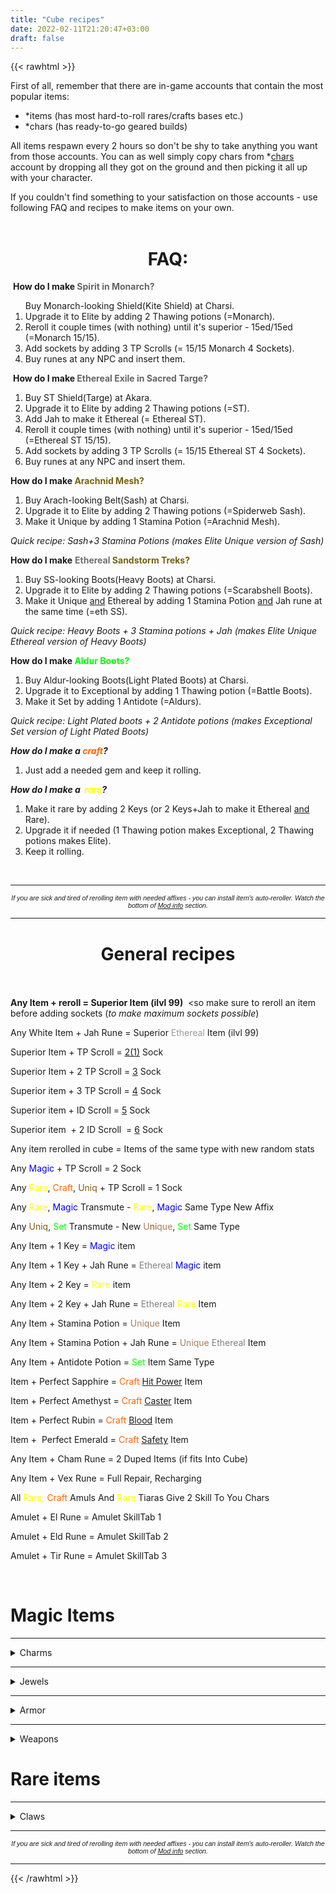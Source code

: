 ```yaml
---
title: "Cube recipes"
date: 2022-02-11T21:20:47+03:00
draft: false
---
```

{{< rawhtml >}}
  <p class="speshal-fancy-custom">

<p style="text-align: left;">First of all, remember that there are in-game accounts that contain the most popular items:</p>
<ul>
<li style="text-align: left;">*items (has most hard-to-roll rares/crafts bases etc.)</li>
<li style="text-align: left;">*chars (has ready-to-go geared builds)</li>
</ul>
<p>All items respawn every 2 hours so don't be shy to take anything you want from those accounts. You can as well simply&nbsp;copy chars from *<span style="text-decoration: underline;">chars</span> account by dropping all they got on the ground and then picking it all up with your character.</span></p>
<p>If you couldn't find something to your satisfaction on those accounts - use following FAQ and recipes to make items on your own.<br><br></span></p>
<h1 style="text-align: center;">FAQ:</span></h1>
<p>&nbsp;<strong>How do I make<span style="color: #666565;"> Spirit in Monarch?</span><br></strong></span></p>
<ol style="text-align: left;">
Buy Monarch-looking Shield(Kite Shield) at Charsi.</span>
<li>Upgrade it to Elite by adding 2 Thawing potions (=Monarch).</span></li>
<li>Reroll it couple times (with nothing) until it's superior - 15ed/15ed (=Monarch 15/15).</span></li>
<li>Add&nbsp;sockets by adding 3 TP Scrolls (= 15/15 Monarch 4 Sockets).</span></li>
<li>Buy runes at any NPC and insert them.</span></li>
</ol>
<p>&nbsp;<strong>How do I make<span style="color: #666565;">&nbsp;Ethereal Exile in Sacred Targe?</span><br></strong></span></p>
<ol style="text-align: left;">
<li>Buy ST&nbsp;Shield(Targe) at Akara.</span></li>
<li>Upgrade it to Elite by adding 2 Thawing potions (=ST).</span></li>
<li>Add Jah to make it Ethereal (= Ethereal ST).</span></li>
<li>Reroll it couple times (with nothing) until it's superior - 15ed/15ed (=Ethereal ST 15/15).</span></li>
<li>Add&nbsp;sockets by adding 3 TP Scrolls (= 15/15 Ethereal ST&nbsp;4 Sockets).</span></li>
<li>Buy runes at any NPC and insert them.</span></li>
</ol>
<p style="text-align: left;"><strong>How do I make</strong><span style="color: #78610e;"><strong> Arachnid Mesh?</strong></span></span></p>
<ol style="text-align: left;">
<li>Buy Arach-looking&nbsp;Belt(Sash) at Charsi.</span></li>
<li>Upgrade it to Elite by adding 2 Thawing potions (=Spiderweb Sash).</span></li>
<li>Make it Unique by adding 1 Stamina Potion (=Arachnid Mesh).</span></li>
</ol>
<p style="text-align: left;"><em>Quick&nbsp;recipe:&nbsp;Sash+3 Stamina Potions (makes Elite Unique version of Sash)</em></span></p>
<p style="text-align: left;"><strong>How do I make</strong> <span style="color: #78610e;"><strong><span style="color: #707070;">Ethereal</span> Sandstorm Treks?</strong></span></span></p>
<ol style="text-align: left;">
<li>Buy SS-looking Boots(Heavy Boots) at Charsi.</span></li>
<li>Upgrade it to Elite by adding 2 Thawing potions (=Scarabshell Boots).</span></li>
<li>Make it Unique <span style="text-decoration: underline;">and</span> Ethereal by adding 1 Stamina Potion <u>and</u> Jah rune at the same time (=eth SS).</span></li>
</ol>
<p style="text-align: left;"><em>Quick&nbsp;recipe: Heavy Boots + 3 Stamina potions + Jah (makes&nbsp;Elite Unique Ethereal version of&nbsp;Heavy Boots)</em></span></p>
<p style="text-align: left;"><strong>How do I make</strong><span style="color: #00ff00;"><strong> Aldur Boots?</strong></span></span></p>
<ol style="text-align: left;">
<li>Buy Aldur-looking Boots(Light Plated Boots) at Charsi.</span></li>
<li>Upgrade it to Exceptional&nbsp;by adding 1&nbsp;Thawing potion (=Battle Boots).</span></li>
<li>Make it Set by adding 1 Antidote (=Aldurs).</span></li>
</ol>
<p style="text-align: left;"><em>Quick&nbsp;recipe:&nbsp;Light Plated boots + 2 Antidote potions (makes Exceptional Set version of Light Plated Boots)</em></span></p>
<p style="text-align: left;"><em><strong>How do I make a&nbsp;<span style="color: #ff6600;">craft</span>?</strong></em></span></p>
<ol>
<li style="text-align: left;">Just add a needed gem and keep it rolling.</span></li>
</ol>
<p><em><strong>How do I make a&nbsp;&nbsp;<span style="color: #ffff00;">rare</span>?</strong></em></span></p>
<ol>
<li style="text-align: left;">Make it rare by adding 2 Keys (or 2 Keys+Jah to make it Ethereal <span style="text-decoration: underline;">and</span> Rare).</span></li>
<li style="text-align: left;">Upgrade it if needed (1&nbsp;Thawing potion makes Exceptional, 2 Thawing potions makes Elite).</span></li>
<li style="text-align: left;">Keep it rolling.</span></li>
</ol>
<p>&nbsp;</span></p>
<hr>
<p style="text-align: center;"><span style="font-family: arial, helvetica, sans-serif; font-size: 8pt;"><em>If you are sick and tired of rerolling item with needed affixes - you can install item's auto-reroller. Watch the bottom of&nbsp;<a href="http://asgardpvp.com/mod-info" rel="alternate">Mod info</a>&nbsp;section.</em></span></p>
<hr>
<h1 style="text-align: center;"> General recipes<br><br></span></h1>
<p><strong>Any Item +&nbsp;reroll = Superior Item (ilvl 99)</strong>&nbsp; &lt;so make sure to reroll an item before adding sockets (<em>to make maximum sockets possible</em>)</span></p>
<p>Any White Item + Jah Rune = Superior <span style="color: #999999;">Ethereal</span> Item (ilvl 99)</span></p>
<p>Superior Item + TP Scroll = <span style="text-decoration: underline;">2(1)</span> Sock</span></p>
<p>Superior Item + 2 TP Scroll =&nbsp;<span style="text-decoration: underline;">3</span> Sock</span></p>
<p>Superior item + 3 TP Scroll = <span style="text-decoration: underline;">4</span> Sock</span></p>
<p>Superior item + ID Scroll = <span style="text-decoration: underline;">5</span> Sock&nbsp;</span></p>
<p>Superior item &nbsp;+ 2 ID Scroll&nbsp; = <span style="text-decoration: underline;">6</span> Sock</span></p>
<p>Any item rerolled in cube = Items of the same type with new random stats</span></p>
<p>Any <span style="color: #0000ff;">Magic</span> + TP Scroll = 2 Sock</span></p>
<p>Any <span style="color: #ffff00;">Rare</span>, <span style="color: #ff6600;">Craft</span>, <span style="color: #855b13;">Uniq</span> + TP Scroll = 1 Sock</span></p>
<p>Any <span style="color: #ffff00;">Rare</span>, <span style="color: #0000ff;">Magic</span> Transmute - <span style="color: #ffff00;">Rare</span>, <span style="color: #0000ff;">Magic</span> Same Type New Affix</span></p>
<p>Any <span style="color: #855b13;">Uniq</span>, <span style="color: #00ff00;">Set</span> Transmute - New <span style="color: #ab7c5c;">U<span style="color: #855b13;">ni</span>que</span>, <span style="color: #00ff00;">Set</span> Same Type</span></p>
<p>Any Item + 1 Key = <span style="color: #0000ff;">Magic</span> item</span></p>
<p>Any Item + 1 Key + Jah Rune = <span style="color: #808080;">Ethereal</span> <span style="color: #0000ff;">Magic</span> item</span></p>
<p>Any Item + 2 Key = <span style="color: #ffff00;">Rare</span> item</span></p>
<p>Any Item + 2 Key + Jah Rune = <span style="color: #808080;">Ethereal</span> <span style="color: #ffff00;">Rare</span> Item</span></p>
<p>Any Item + Stamina Potion =<span style="color: #ab7c5c;"> Unique</span> Item</span></p>
<p>Any Item + Stamina Potion + Jah Rune = <span style="color: #ab7c5c;">Unique</span> <span style="color: #808080;">Ethereal</span> Item</span></p>
<p>Any Item + Antidote Potion = <span style="color: #00ff00;">Set</span> Item Same Type</span></p>
<p>Item + Perfect Sapphire = <span style="color: #ff6600;">Craft</span> <span style="text-decoration: underline;">Hit Power</span> Item</span></p>
<p>Item + Perfect Amethyst = <span style="color: #ff6600;">Craft</span> <span style="text-decoration: underline;">Caster</span> Item</span></p>
<p>Item + Perfect Rubin = <span style="color: #ff6600;">Craft</span> <span style="text-decoration: underline;">Blood</span> Item</span></p>
<p>Item + &nbsp;Perfect Emerald = <span style="color: #ff6600;">Craft</span> <span style="text-decoration: underline;">Safety</span> Item</span></p>
<p>Any Item + Cham Rune = 2 Duped Items (if fits Into Cube)</span></p>
<p>Any Item +&nbsp;Vex Rune = Full Repair, Recharging</span></p>
<p>All <span style="color: #ffff00;">Rare,</span> <span style="color: #ff6600;">Craft</span> Amuls And <span style="color: #ffff00;">Rare</span> Tiaras Give 2 Skill To You Chars</span></p>
<p>Amulet + El Rune = Amulet SkillTab 1</span></p>
<p>Amulet + Eld Rune = Amulet SkillTab 2</span></p>
<p>Amulet + Tir Rune = Amulet SkillTab 3</span></p>
<p>&nbsp;</p>

<h1>Magic Items </h1>
<hr>
<details>
<summary>Charms </summary>
<hr>
<p> Grand Charm + x2 El Rune = <br><br><br>
SkillTab 1 + 45 Hit Point<br><br>
SkillTab 1 + 12% Fast Hit Recovery<br><br>
SkillTab 1 + 7% Faster Run Walk</p>
<br>
<p>Grand Charm + x2 Eld Rune =<br><br>
SkillTab 2 + 45 Hit Point<br>
SkillTab 2 + 12% Fast Hit Recovery<br>
SkillTab 2 + 7% Faster Run Walk</p>
<p>&nbsp;</span></p>
<p>Grand Charm + x2 Tir Rune =<br><br></span></p>
<p>SkillTab 3 + 45 Hit Point</span></p>
<p>SkillTab 3 + 12% Fast Hit Recovery</span></p>
<p>SkillTab 3 + 7% Faster Run Walk</span></p>
<hr>
<p>Grand Charm + El Rune =<br><br></span></p>
<p>10 Maximum Damage 76 Attack Rating + 45 Hit Point</span></p>
<p>10 Maximum Damage 76 Attack Rating + 12% Fast Hit Recovery</span></p>
<p>10 Maximum Damage 76 Attack Rating + 7% Faster Run Walk</span></p>
<p>&nbsp;</span></p>
<p>Grand Charm + Eld Rune =<br><br></span></p>
<p>132 Attack Rating + 20 Hit Point</span></p>
<p>132 Attack Rating + 12% Fast Hit Recovery</span></p>
<p>132 Attack Rating + 7% Faster Run Walk</span></p>
<hr>
<p>Small Charm + El Rune =<br><br></span></p>
<p>5% <span style="color: #ff00ff;">All Resistance</span> + 20 Hit Point)</span></p>
<p>5% <span style="color: #ff00ff;">All Resistance</span> + 5% Fast Hit Recovery)</span></p>
<p>5% <span style="color: #ff00ff;">All Resistance</span> + 3% Faster Run Walk</span></p>
<p>&nbsp;</span></p>
<p>Small Charm + x2 &nbsp;El Rune =<br><br></span></p>
<p>5% <span style="color: #ff00ff;">All Resistance</span> + 2 Strength</span></p>
<p>5% <span style="color: #ff00ff;">All Resistance</span> + 2 Dexterity</span></p>
<p>(Random Stats)<br></span></p>
<hr>
<p>Small Charm + Eld Rune =<br><br></span></p>
<p>11% <span style="color: #0000ff;">Cold Resistance</span> + 20 Hit Point</span></p>
<p>11% <span style="color: #0000ff;">Cold Resistance</span> + 5% Fast Hit Recovery</span></p>
<p>11% <span style="color: #0000ff;">Cold Resistance</span> + 3% Faster Run Walk</span></p>
<p>&nbsp; &nbsp; &nbsp; &nbsp; &nbsp; &nbsp; &nbsp; &nbsp; &nbsp; &nbsp; &nbsp; &nbsp; &nbsp; &nbsp; &nbsp; &nbsp; &nbsp; &nbsp; &nbsp; &nbsp; &nbsp; &nbsp; &nbsp; &nbsp; &nbsp; &nbsp; &nbsp; &nbsp; &nbsp; &nbsp; &nbsp; &nbsp; &nbsp; &nbsp; &nbsp; &nbsp; &nbsp; &nbsp; &nbsp; &nbsp; &nbsp; &nbsp; &nbsp; &nbsp; &nbsp; &nbsp; &nbsp; &nbsp; &nbsp; &nbsp; &nbsp;</span></p>
<p>Small Charm + x2 Eld Rune =<br><br></span></p>
<p>11% <span style="color: #0000ff;">Cold Resistance</span> + 2 Strength</span></p>
<p>11% <span style="color: #0000ff;">Cold Resistance</span> + 2 Dexterity</span></p>
<p>(Random Stats)&nbsp; &nbsp; &nbsp; &nbsp; &nbsp; &nbsp; &nbsp; &nbsp; &nbsp; &nbsp; &nbsp; &nbsp; &nbsp; &nbsp; &nbsp; &nbsp; &nbsp; &nbsp; &nbsp; &nbsp; &nbsp; &nbsp; &nbsp; &nbsp; &nbsp; &nbsp; &nbsp; &nbsp; &nbsp; &nbsp; &nbsp; &nbsp; &nbsp; &nbsp; &nbsp; &nbsp; &nbsp; &nbsp; &nbsp; &nbsp; &nbsp; &nbsp; &nbsp; &nbsp; &nbsp; &nbsp; &nbsp; &nbsp; &nbsp; &nbsp;</span></p>
<hr>
<p>Small Charm + Tir Rune =<br><br></span></p>
<p>11% <span style="color: #ff0000;">Fire Resistance</span> + 20 Hit Point</span></p>
<p>11% <span style="color: #ff0000;">Fire Resistance</span> + 5% Fast Hit Recovery</span></p>
<p>11% <span style="color: #ff0000;">Fire Resistance</span> + 3% Faster Run Walk&nbsp; &nbsp; &nbsp; &nbsp; &nbsp; &nbsp; &nbsp; &nbsp; &nbsp; &nbsp; &nbsp; &nbsp; &nbsp; &nbsp; &nbsp; &nbsp; &nbsp; &nbsp; &nbsp; &nbsp; &nbsp; &nbsp; &nbsp; &nbsp; &nbsp; &nbsp; &nbsp; &nbsp; &nbsp; &nbsp; &nbsp; &nbsp; &nbsp; &nbsp; &nbsp; &nbsp; &nbsp; &nbsp; &nbsp; &nbsp; &nbsp; &nbsp; &nbsp; &nbsp; &nbsp;&nbsp;</span></p>
<p>&nbsp;</span></p>
<p>Small Charm + x2 Tir Rune =<br><br></span></p>
<p>11%<span style="color: #ff0000;"> Fire Resistance</span> + 2 Strength</span></p>
<p>11% <span style="color: #ff0000;">Fire Resistance</span> + 2 Dexterity</span></p>
<p>(Random Stats)</span></p>
<hr>
<p>Small Charm + Nef Rune =<br><br></span></p>
<p>11% <span style="color: #ffff00;">Lighting Resistance</span> + 20 Hit Point</span></p>
<p>11% <span style="color: #ffff00;">Lighting Resistance</span> + 5% Fast Hit Recovery</span></p>
<p>11% <span style="color: #ffff00;">Lighting Resistance</span> + 3% Faster Run Walk</span></p>
<p>&nbsp;</span></p>
<p>Small Charm + x2 Nef Rune =<br><br></span></p>
<p>11% <span style="color: #ffff00;">Lighting Resistance</span> + 2 Strength</span></p>
<p>11% <span style="color: #ffff00;">Lighting Resistance</span> + 2 Dexterity</span></p>
<p>(Random Stats)&nbsp; &nbsp; &nbsp; &nbsp; &nbsp; &nbsp; &nbsp; &nbsp; &nbsp; &nbsp; &nbsp; &nbsp; &nbsp; &nbsp; &nbsp; &nbsp; &nbsp; &nbsp; &nbsp; &nbsp; &nbsp; &nbsp; &nbsp; &nbsp; &nbsp; &nbsp; &nbsp; &nbsp; &nbsp; &nbsp; &nbsp; &nbsp; &nbsp; &nbsp; &nbsp; &nbsp; &nbsp; &nbsp; &nbsp; &nbsp; &nbsp; &nbsp; &nbsp; &nbsp; &nbsp; &nbsp; &nbsp; &nbsp; &nbsp;</span></p>
<hr>
<p>Small Charm + Eth Rune =<br><br></span></p>
<p>11% <span style="color: #00ff00;">Poison Resistance</span> + 20 Hit Point</span></p>
<p>11% <span style="color: #00ff00;">Poison Resistance</span> + 5% Fast Hit Recovery</span></p>
<p>11% <span style="color: #00ff00;">Poison Resistance</span> + 3% Faster Run Walk</span></p>
<p>&nbsp;</span></p>
<p>Small Charm + x2 Eth Rune =<br><br></span></p>
<p>11% <span style="color: #00ff00;">Poison Resistance</span> + 2 Strength</span></p>
<p>11% <span style="color: #00ff00;">Poison Resistance</span> + 2 Dexterity</span></p>
<p>(Random Stats)&nbsp; &nbsp; &nbsp; &nbsp; &nbsp; &nbsp; &nbsp; &nbsp; &nbsp; &nbsp; &nbsp; &nbsp; &nbsp; &nbsp; &nbsp; &nbsp; &nbsp; &nbsp; &nbsp; &nbsp; &nbsp; &nbsp; &nbsp; &nbsp; &nbsp; &nbsp; &nbsp; &nbsp; &nbsp; &nbsp; &nbsp; &nbsp; &nbsp; &nbsp; &nbsp; &nbsp; &nbsp; &nbsp; &nbsp; &nbsp; &nbsp; &nbsp; &nbsp; &nbsp; &nbsp; &nbsp; &nbsp; &nbsp; &nbsp; &nbsp; &nbsp;&nbsp;</span></p>
<hr>
<p>Small Charm + Ith Rune =<br><br></span></p>
<p>17 Mana Point + 20 Hit Point</span></p>
<p>17 Mana Point + 5% Fast Hit Recovery</span></p>
<p>17 Mana Point + 3% Faster Run Walk</span></p>
<p>&nbsp;</span></p>
<p>Small Charm + x2 Ith Rune =<br><br></span></p>
<p>17 Mana Point + 2 Strength</span></p>
<p>17 Mana Point + 2 Dexterity</span></p>
<p>(Random Stats)</span></p>
<hr>
<p>Small Charm + Tal Rune =<br><br></span></p>
<p>3 Maximum Damage 20 Attack Rating + 20 Hit Point</span></p>
<p>3 Maximum Damage 20 Attack Rating + 5% Fast Hit Recovery</span></p>
<p>3 Maximum Damage 20 Attack Rating + 3% Faster Run Walk&nbsp; &nbsp; &nbsp; &nbsp; &nbsp; &nbsp; &nbsp; &nbsp; &nbsp; &nbsp; &nbsp; &nbsp; &nbsp; &nbsp; &nbsp; &nbsp; &nbsp; &nbsp; &nbsp; &nbsp; &nbsp; &nbsp; &nbsp; &nbsp; &nbsp; &nbsp; &nbsp; &nbsp; &nbsp; &nbsp; &nbsp; &nbsp; &nbsp; &nbsp; &nbsp; &nbsp; &nbsp; &nbsp; &nbsp; &nbsp; &nbsp; &nbsp; &nbsp; &nbsp; &nbsp; &nbsp; &nbsp; &nbsp; &nbsp; &nbsp; &nbsp;</span></p>
<p>&nbsp;</span></p>
<p>Small Charm + x2 Tal Rune =<br><br></span></p>
<p>3 Maximum Damage 20 Attack Rating + 2 Strength</span></p>
<p>3 Maximum Damage 20 Attack Rating + 2 Dexterity</span></p>
<p>(Random Stats)</span>&nbsp; &nbsp; &nbsp; </span></p>
<hr>
<p>Small Charm + Ral Rune =<br><br></span></p>
<p>36 Attack Raiting + 20 Hit Point</span></p>
<p>36 Attack Raiting + 5% Fast Hit Recovery</span></p>
<p>36 Attack Raiting + 3% Faster Run Walk</span></p>
<hr>
<p>Small Charm + &nbsp;Ort Rune =<br><br></span></p>
<p>30 Defense + 20 Hit Point</span></p>
<p>30 Defense + 5% Fast Hit Recovery</span></p>
<p>30 Defense + 3% Faster Run Walk</span></p>
<p>&nbsp;</span></p>
<p>Small Charm + x2 Ort Rune =<br><br></span></p>
<p>30 Defense + 2 Strength</span></p>
<p>30 Defense + 2 Dexterity</span></p>
<p>(Random Stats)</span></p>
<p></span></p><p></p>
</details>
<hr>

<details>
<summary>Jewels</summary>
<hr>
<p>Jewel + El Rune =<br><br></span></p>
15% <span style="color: #ff00ff;">All Resistance</span> + -15% Requirements</span></p>
<p>15%<span style="color: #ff00ff;"> All Resistance</span> + 15% Incrested Attack Speed</span></p>
<p>15% <span style="color: #ff00ff;">All Resistance</span> + 7% Fast Hit Recovery</span></p>
<hr>
<p>Jewel + Eld Rune =<br><br></span></p>
<p>30% <span style="color: #0000ff;">Cold Resistance</span> + -15% Requirements</span></p>
<p>30% <span style="color: #0000ff;">Cold Resistance</span> + 15% Incrested Attack Speed</span></p>
<p>30% <span style="color: #0000ff;">Cold Resistance</span> + 7% Fast Hit Recovery</span></p>
<hr>
<p>Jewel + Tir Rune =<br><br></span></p>
<p>30% <span style="color: #ff0000;">Fire Resistance</span> + -15% Requirements</span></p>
<p>30% <span style="color: #ff0000;">Fire Resistance</span> + 15% Incrested Attack Speed</span></p>
<p>30% <span style="color: #ff0000;">Fire Resistance</span> + 7% Fast Hit Recovery</span></p>
<hr>
<p>Jewel + Nef Rune =<br><br></span></p>
<p>30% <span style="color: #ffff00;">Lighting Resistance</span> + -15% Requirements</span></p>
<p>30% <span style="color: #ffff00;">Lighting Resistance</span> + 15% Incrested Attack Speed</span></p>
<p>30% <span style="color: #ffff00;">Lighting Resistance</span> + 7% Fast Hit Recovery</span></p>
<hr>
<p>Jewel + Eth Rune =<br><br></span></p>
<p>30% <span style="color: #00ff00;">Poison Resistance</span> + -15% Requirements</span></p>
<p>30% <span style="color: #00ff00;">Poison Resistance</span> + 15% Incrested Attack Speed</span></p>
<p>30% <span style="color: #00ff00;">Poison Resistance</span> + 7% Fast Hit Recovery</span></p>
<hr>
<p>Jewel + Ith Rune =<br><br></span></p>
<p>40%&nbsp;ED + -15% Requirements</span></p>
<p>40%&nbsp;ED + 15% Incrested Attack Speed</span></p>
<p>40%&nbsp;ED + 7% Fast Hit Recovery</span></p>
<p>&nbsp;</span></p>
<p>Jewel + Tal Rune =<br><br></span></p>
<p>15 Maximum Damage + -15% Requirements</span></p>
<p>15 Maximum Damage + 15% Incrested Attack Speed</span></p>
<p>15 Maximum Damage + 7% Fast Hit Recovery</span></p>
<hr>
<p>Jewel + Ral Rune =<br><br></span></p>
<p>20 Hit Point + 15% <span style="color: #ff00ff;">All Resistance</span></span></p>
<p>20 Hit Point + 30% <span style="color: #0000ff;">Cold Resistance</span></span></p>
<p>20 Hit Point + 30% <span style="color: #ff0000;">Fire Resistance</span></span></p>
<p>&nbsp;</span></p>
<p>Jewel + Ort Rune =<br><br></span></p>
<p>20 Hit Point + 30% <span style="color: #ffff00;">Lighting Resistance</span></span></p>
<p>20 Hit Point + 30% <span style="color: #00ff00;">Poison Resistance</span></span></p>
<p>20 Hit Point + 40% Maximum Damage</span></p>
<hr>
<p>Jewel + Thul Rune =<br><br></span></p>
<p>20 Hit Point +15 Maximum Damage</span></p>
<p>30 Maximum Damage</span></p>
<p>15 Maximum Damage + 40% Maximum Damage</span></p>
<p></span></p><p></p>
</details>
<hr>
<details>
<summary>Armor</summary>
<hr>
<p>Armor + El Rune = 4 sock 24% Fast Hit Recovery</span></p>
<p>Armor + Eld Rune = 4 sock 100 Hit Point</span></p>
<p>Armor + Tir Rune = 4 sock 20 Strength&nbsp;&nbsp;</span></p>
<hr>
<p>Shield + El Rune = 4 sock 60 Hit Point</span></p>
<p>Shield + Eld Rune = 4 sock 30 Faster Block Rate 20 Increased Chance Of Blocking&nbsp;<br></span></p>
<hr>
<p>Circlet + El Rune = SkillTab 1 &nbsp;2 sock</span></p>
<p>Circlet + Eld Rune = SkillTab 2 &nbsp;2 sock</span></p>
<p>Circlet + Tir Rune = SkillTab 3 &nbsp;2 sock</span></p>
<p>Circlet + Minor Healing Potion = 3 sock 30% Faster Run Walk<br></span></span></p><p></p>
</details>
<hr>

<details>
  <summary>Weapons</summary>
  <hr>
  Clubs class + El Rune = 3 Warcries 30 Strength 2 sock
<hr>

</details>

<h1>Rare items</h1>

</details>
<hr>

<details>
<summary> Claws </summary>
<hr>
<h2 style="text-align: center;">WW Claws</span></h2>
<hr>
<p>Firstly, upgrade Normal claw to Elite(+2 thaw potions).<br><br></span></p>
<p>Add 2 Keys to make it <span style="color: #ffff00;">Rare</span>.<br></span></p>
<p>Add 2 Keys + Jah rune to make it <span style="color: #ffff00;">Rare</span> <span style="text-decoration: underline;">and</span>&nbsp;<span style="color: #999999;">Ethereal</span>.<br></span></p>
<p>Reroll.</span></p>
<hr>
<h2 style="text-align: center;"> Trap&nbsp;Claws</span></h2>
<hr>
<p>Trap claws are Hand Scythe, Greater Claws, Greater Talons, Scissors Quhab. They spawn 15 strength, 5 replenish, and resistances instead of 300ed/450 ed etc.<br><br></span></p>
<p>Make one of the claws listed above.</span></p>
<p>Add 2 Keys to make it&nbsp;<span style="color: #ffff00;">Rare</span>.<br></span></p>
<p>Add 2 Keys + Jah rune to make it&nbsp;<span style="color: #ffff00;">Rare</span>&nbsp;<span style="text-decoration: underline;">and</span>&nbsp;<span style="color: #999999;">Ethereal</span>.</span></p>
<p>Reroll.</span></p>
<p></span></p><p></p>
</details>
<hr>
<p style="text-align: center;"><span style="font-size: 8pt; font-family: arial, helvetica, sans-serif;"><em>If you are sick and tired of rerolling item with needed affixes - you can install item's auto-reroller. Watch the bottom of&nbsp;<a href="/mod-info" rel="alternate">Mod info</a>&nbsp;section.</em></span></p>
<hr>
{{< /rawhtml >}}
